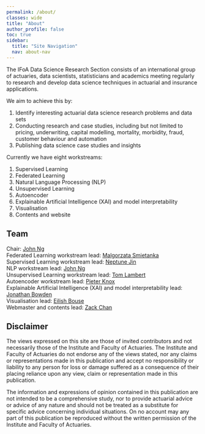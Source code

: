 ```yaml
---
permalink: /about/
classes: wide
title: "About"
author_profile: false
toc: true
sidebar:
  title: "Site Navigation"
  nav: about-nav
---
```


The IFoA Data Science Research Section consists of an international group of actuaries, data scientists, statisticians and academics meeting regularly to research and develop data science techniques in actuarial and insurance applications.

We aim to achieve this by:

1. Identify interesting actuarial data science research problems and data sets
2. Conducting research and case studies, including but not limited to pricing, underwriting, capital modelling, mortality, morbidity, fraud, customer behaviour and automation
3. Publishing data science case studies and insights

Currently we have eight workstreams:
1. Supervised Learning
2. Federated Learning
3. Natural Language Processing (NLP)
4. Unsupervised Learning
5. Autoencoder
6. Explainable Artificial Intelligence (XAI) and model interpretability
7. Visualisation
8. Contents and website

## Team

Chair: <a href="https://www.linkedin.com/in/wui-hua-ng/"> John Ng </a> <br>
Federated Learning workstream lead: <a href href="https://www.linkedin.com/in/ma%C5%82gorzata-%C5%9Bmietanka-a1963a112/"> Malgorzata Smietanka </a> <br>
Supervised Learning workstream lead: <a href href="https://www.linkedin.com/in/neptune-jin-0a1aba93/"> Neptune Jin </a> <br>
NLP workstream lead: <a href="https://www.linkedin.com/in/wui-hua-ng/"> John Ng </a> <br>
Unsupervised Learning workstream lead: <a href href="https://www.linkedin.com/in/thomaslambert11/?originalSubdomain=ca"> Tom Lambert </a> <br>
Autoencoder workstream lead: <a href href="https://www.linkedin.com/in/pieter-knox/"> Pieter Knox </a> <br>
Explainable Artificial Intelligence (XAI) and model interpretability lead: <a href href="https://www.linkedin.com/in/jonathan-bowden-22433b27/"> Jonathan Bowden </a> <br>
Visualisation lead: <a href href="https://www.linkedin.com/in/eilish-bouse-655194b2/"> Eilish Bouse </a> <br>
Webmaster and contents lead: <a href href="https://www.linkedin.com/in/chanzhanliang/"> Zack Chan </a> <br>


## Disclaimer
The views expressed on this site are those of invited contributors and not necessarily those of the Institute and Faculty of Actuaries. The Institute and Faculty of Actuaries do not endorse any of the views stated, nor any claims or representations made in this publication and accept no responsibility or liability to any person for loss or damage suffered as a consequence of their placing reliance upon any view, claim or representation made in this publication. 

The information and expressions of opinion contained in this publication are not intended to be a comprehensive study, nor to provide actuarial advice or advice of any nature and should not be treated as a substitute for specific advice concerning individual situations. On no account may any part of this publication be reproduced without the written permission of the Institute and Faculty of Actuaries.
